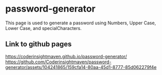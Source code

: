 # password-generator
This page is used to generate a password using Numbers, Upper Case, Lower Case, and specialCharacters.

## Link to github pages
https://coderinsightmaven.github.io/password-generator/
https://github.com/Coderinsightmaven/password-generator/assets/104241865/159cfa14-80aa-45d1-8777-85d062279f4e
